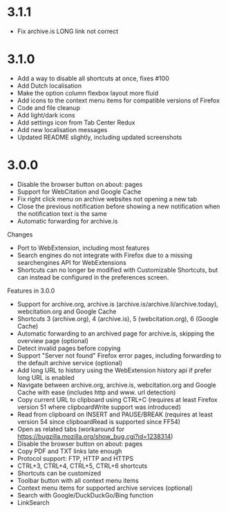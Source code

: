 3.1.1
=============
* Fix archive.is LONG link not correct

3.1.0
=============
* Add a way to disable all shortcuts at once, fixes #100
* Add Dutch localisation
* Make the option column flexbox layout more fluid
* Add icons to the context menu items for compatible versions of Firefox
* Code and file cleanup
* Add light/dark icons
* Add settings icon from Tab Center Redux
* Add new localisation messages
* Updated README slightly, including updated screenshots

3.0.0
=============

* Disable the browser button on about: pages
* Support for WebCitation and Google Cache
* Fix right click menu on archive websites not opening a new tab
* Close the previous notification before showing a new notification when the notification text is the same
* Automatic forwarding for archive.is

Changes
* Port to WebExtension, including most features
* Search engines do not integrate with Firefox due to a missing searchengines API for WebExtensions
* Shortcuts can no longer be modified with Customizable Shortcuts, but can instead be configured in the preferences screen.

Features in 3.0.0
* Support for archive.org, archive.is (archive.is/archive.li/archive.today), webcitation.org and Google Cache
* Shortcuts 3 (archive.org), 4 (archive.is), 5 (webcitation.org), 6 (Google Cache)
* Automatic forwarding to an archived page for archive.is, skipping the overview page (optional)
* Detect invalid pages before copying
* Support "Server not found" Firefox error pages, including forwarding to the default archive service (optional)
* Add long URL to history using the WebExtension history api if prefer long URL is enabled
* Navigate between archive.org, archive.is, webcitation.org and Google Cache with ease (includes http and www. url detection)
* Copy current URL to clipboard using CTRL+C (requires at least Firefox version 51 where clipboardWrite support was introduced)
* Read from clipboard on INSERT and PAUSE/BREAK (requires at least version 54 since clipboardRead is supported since FF54)
* Open as related tabs (workaround for https://bugzilla.mozilla.org/show_bug.cgi?id=1238314)
* Disable the browser button on about: pages
* Copy PDF and TXT links late enough
* Protocol support: FTP, HTTP and HTTPS
* CTRL+3, CTRL+4, CTRL+5, CTRL+6 shortcuts
* Shortcuts can be customized
* Toolbar button with all context menu items
* Context menu items for supported archive services (optional)
* Search with Google/DuckDuckGo/Bing function
* LinkSearch
